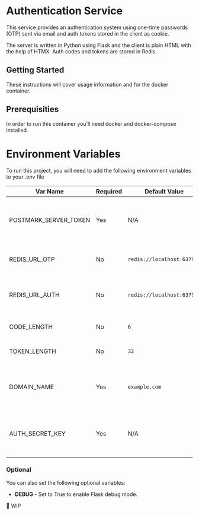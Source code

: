 # Authentication Service
This service provides an authentication system using one-time passwords (OTP) sent via email and auth tokens stored in the client as cookie.

The server is written in Python using Flask and the client is plain HTML with the help of HTMX. Auth codes and tokens are stored in Redis.

## Getting Started
These instructions will cover usage information and for the docker container.

## Prerequisities
In order to run this container you'll need docker and docker-compose installed.

# Environment Variables
To run this project, you will need to add the following environment variables to your .env file

| Var Name                | Required | Default Value           | Explanation                                         |
|-------------------------|----------|-------------------------|-----------------------------------------------------|
| POSTMARK_SERVER_TOKEN   | Yes      | N/A                     | Your Postmark server token for sending emails.      |
| REDIS_URL_OTP           | No       | `redis://localhost:6379/0` | The Redis server URL for storing OTPs.             |
| REDIS_URL_AUTH          | No       | `redis://localhost:6379/1` | The Redis server URL for storing auth tokens.       |
| CODE_LENGTH             | No       | `6`                     | The length of the OTP code.                         |
| TOKEN_LENGTH            | No       | `32`                    | The length of the auth token.                       |
| DOMAIN_NAME             | Yes      | `example.com`           | Your domain name for the sender email address.      |
| AUTH_SECRET_KEY         | Yes      | N/A                     | A secret key required to retrieve all auth tokens.  |

### Optional
You can also set the following optional variables:

- **DEBUG** - Set to True to enable Flask debug mode.

🚧 WIP